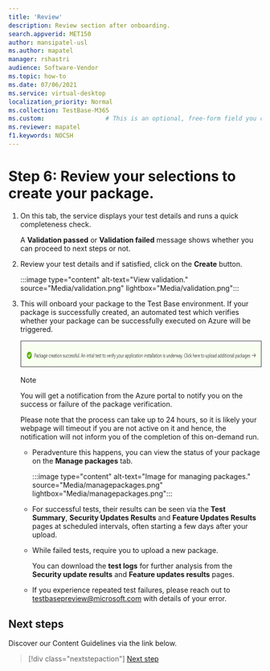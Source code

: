 ```yaml
---
title: 'Review'
description: Review section after onboarding.
search.appverid: MET150
author: mansipatel-usl
ms.author: mapatel
manager: rshastri
audience: Software-Vendor
ms.topic: how-to
ms.date: 07/06/2021
ms.service: virtual-desktop
localization_priority: Normal
ms.collection: TestBase-M365
ms.custom:                 # This is an optional, free-form field you can use to define your own collection of articles. If you have more than one value, format as a bulleted list. This field truncates to something like 144 characters (inclusive of spaces) so keep it short.
ms.reviewer: mapatel
f1.keywords: NOCSH
---
```


# Step 6: Review your selections to create your package.

1. On this tab, the service displays your test details and runs a quick completeness check.

    A **Validation passed** or **Validation failed** message shows whether you can proceed to next steps or not.

2. Review your test details and if satisfied, click on the **Create** button.

    :::image type="content" alt-text="View validation." source="Media/validation.png" lightbox="Media/validation.png":::

3. This will onboard your package to the Test Base environment. If your package is successfully created, an automated test which verifies whether your package can be successfully executed on Azure will be triggered.

    ![Successful result.](Media/successful.png)

    > [!NOTE]
    > You will get a notification from the Azure portal to notify you on the success or failure of the package verification.
    >
    > Please note that the process can take up to 24 hours, so it is likely your webpage will timeout if you are not active on it and hence, the notification will not inform you of the completion of this on-demand run.

    - Peradventure this happens, you can view the status of your package on the **Manage packages** tab.

      :::image type="content" alt-text="Image for managing packages." source="Media/managepackages.png" lightbox="Media/managepackages.png":::

    - For successful tests, their results can be seen via the **Test Summary**, **Security Updates Results** and **Feature Updates Results** pages at scheduled intervals, often starting a few days after your upload.
  
    - While failed tests, require you to upload a new package. 

      You can download the **test logs** for further analysis from the **Security update results** and **Feature updates results** pages.

    - If you experience repeated test failures, please reach out to testbasepreview@microsoft.com with details of your error.

## Next steps

Discover our Content Guidelines via the link below.

> [!div class="nextstepaction"]
> [Next step](contentguideline.md)
